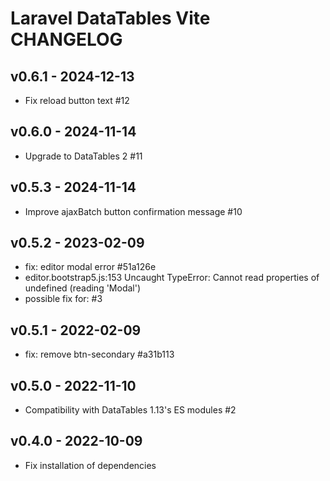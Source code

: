 # Laravel DataTables Vite CHANGELOG

## v0.6.1 - 2024-12-13

- Fix reload button text #12

## v0.6.0 - 2024-11-14

- Upgrade to DataTables 2 #11

## v0.5.3 - 2024-11-14

- Improve ajaxBatch button confirmation message #10

## v0.5.2 - 2023-02-09

- fix: editor modal error #51a126e
- editor.bootstrap5.js:153 Uncaught TypeError: Cannot read properties of undefined (reading 'Modal')
- possible fix for: #3

## v0.5.1 - 2022-02-09

- fix: remove btn-secondary #a31b113

## v0.5.0 - 2022-11-10

- Compatibility with DataTables 1.13's ES modules #2

## v0.4.0 - 2022-10-09

- Fix installation of dependencies
